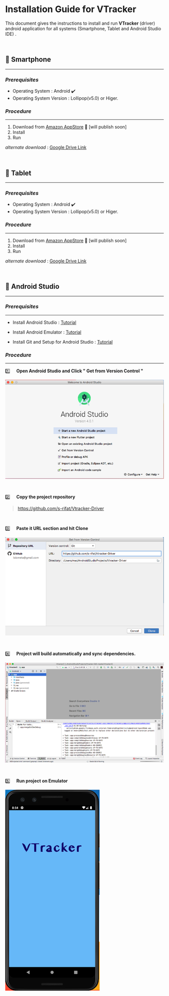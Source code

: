<!--Heading -->

# Installation Guide for **VTracker**



This document gives the instructions to install and run **VTracker** (driver) android application for all systems (Smartphone, Tablet and Android Studio IDE) . 


<br>

:large_blue_circle: Smartphone 
---
---

### *Prerequisites*
* Operating System : Android :heavy_check_mark:
* Operating System Version : Lollipop(v5.0) or Higer. 

### _Procedure_
---
1. Download from [Amazon AppStore](https://www.google.com) :link: [will publish soon]
1. Install
1. Run

_alternate download_ : [Google Drive Link](https://drive.google.com/file/d/1GjEPsYefDbSgMk58bbGM8aeuHGH89-lT/view?usp=sharing)

<br>


:large_blue_circle:  Tablet 
---
---

### *Prerequisites*
* Operating System : Android :heavy_check_mark:
* Operating System Version : Lollipop(v5.0) or Higer. 

### _Procedure_
---
1. Download from [Amazon AppStore](https://www.google.com) :link:  [will publish soon]
1. Install
1. Run

_alternate download_ : [Google Drive Link](https://drive.google.com/file/d/1GjEPsYefDbSgMk58bbGM8aeuHGH89-lT/view?usp=sharing)

<br>


:large_blue_circle: Android Studio 
---
---

### *Prerequisites*
---
* Install Android Studio : [Tutorial](https://developer.android.com/studio/install)
 
* Install Android Emulator : [Tutorial](https://developer.android.com/studio/run/emulator)
 
* Install Git and Setup for Android Studio : [Tutorial](https://stackoverflow.com/questions/37093723/how-to-add-an-android-studio-project-to-github)
 


### _Procedure_
---

:one: &nbsp; &nbsp; **Open Android Studio and Click " Get from Version Control "**

![Android Studio Welcome Screen](readme_img/a1.png)

<br>


:two: &nbsp; &nbsp; **Copy the project repository** 

> https://github.com/s-rifat/Vtracker-Driver

<br>


:three: &nbsp; &nbsp; **Paste it URL section and hit Clone**


![URL_place](readme_img/a3.2.png)


<br>


:four: &nbsp; &nbsp; **Project will build automatically and sync dependencies.**


![a4](readme_img/a4.png)

<br>


:five: &nbsp; &nbsp; **Run project on Emulator**

![emulator](readme_img/a5.png)

<br><br>


